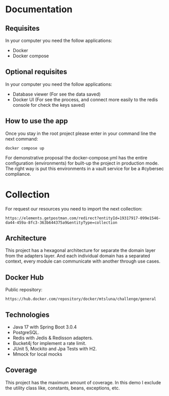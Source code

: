 # Documentation

## Requisites

In your computer you need the follow applications:

- Docker
- Docker compose

## Optional requisites

In your computer you need the follow applications:

- Database viewer (For see the data saved)
- Docker UI (For see the process, and connect more easily to the redis console for check the keys saved)

## How to use the app

Once you stay in the root project please enter in your command line the next command:

```
docker compose up
```

For demonstrative proposal the docker-compose.yml has the entire configuration (environments) for built-up the project in production mode. The right way is put this environments in a vault service for be a #cybersec compliance.

# Collection

For request our resources you need to import the next collection:
```
https://elements.getpostman.com/redirect?entityId=19317917-099e1546-da44-459a-8fc3-363b644375a9&entityType=collection
```

## Architecture

This project has a hexagonal architecture for separate the domain layer from the adapters layer. And each individual domain has a separated context, every module can communicate with another through use cases.

## Docker Hub

Public repository:

```
https://hub.docker.com/repository/docker/mtsluna/challenge/general
```

## Technologies

- Java 17 with Spring Boot 3.0.4
- PostgreSQL.
- Redis with Jedis & Redisson adapters.
- Bucket4j for implement a rate limit.
- JUnit 5, Mockito and Jpa Tests with H2.
- Mmock for local mocks

## Coverage

This project has the maximum amount of coverage. In this demo I exclude the utility class like, constants, beans, exceptions, etc.